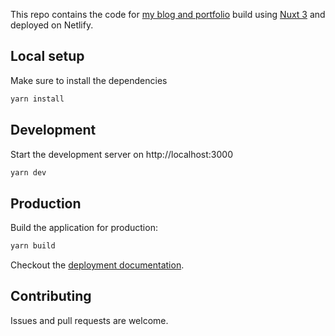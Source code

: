 This repo contains the code for [my blog and portfolio](https://mungaiblog.netlify.app/) build using [Nuxt 3](https://v3.nuxtjs.org) and deployed on Netlify.

## Local setup

Make sure to install the dependencies

```bash
yarn install
```

## Development

Start the development server on http://localhost:3000

```bash
yarn dev
```

## Production

Build the application for production:

```bash
yarn build
```

Checkout the [deployment documentation](https://v3.nuxtjs.org/docs/deployment).

## Contributing
Issues and pull requests are welcome.
